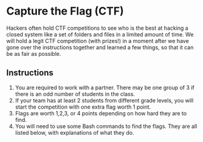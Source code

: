 # Capture the Flag (CTF)

Hackers often hold CTF competitions to see who is the best at hacking a closed system like a set of folders and files in a limited amount of time. We will hold a legit CTF competition (with prizes!) in a moment after we have gone over the instructions together and learned a few things, so that it can be as fair as possible.

## Instructions
<ol>
  <li>
    You are required to work with a partner. There may be one group of 3 if there is an odd number of students in the class.
  </li>
  <li>
    If your team has at least 2 students from different grade levels, you will start the competition with one extra flag worth 1 point.
  </li>
  <li>Flags are worth 1,2,3, or 4 points depending on how hard they are to find.</li>
  <li>You will need to use some Bash commands to find the flags. They are all listed below, with explanations of what they do.</li>
</ol>
